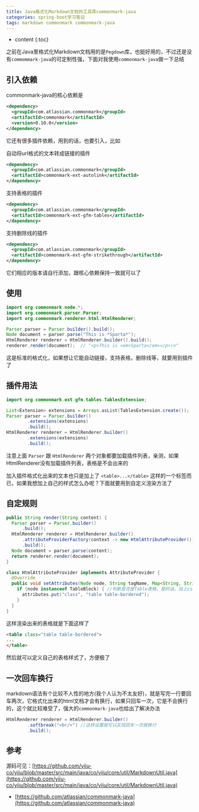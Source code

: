 ```yaml
---
title: Java格式化Markdown文档的工具库commonmark-java
categories: spring-boot学习笔记
tags: markdown commonmark commonmark-java
---
```


* content
{:toc}

之前在Java里格式化Markdown文档用的是`Pegdown`库，也挺好用的，不过还是没有`commommark-java`的可定制性强，下面对我使用`commonmark-java`做一下总结





## 引入依赖

commonmark-java的核心依赖是

```xml
<dependency>
  <groupId>com.atlassian.commonmark</groupId>
  <artifactId>commonmark</artifactId>
  <version>0.10.0</version>
</dependency>
```

它还有很多插件依赖，用到的话，也要引入，比如

自动将url格式的文本转成链接的插件

```xml
<dependency>
  <groupId>com.atlassian.commonmark</groupId>
  <artifactId>commonmark-ext-autolink</artifactId>
</dependency>
```

支持表格的插件

```xml
<dependency>
  <groupId>com.atlassian.commonmark</groupId>
  <artifactId>commonmark-ext-gfm-tables</artifactId>
</dependency>
```

支持删除线的插件

```xml
<dependency>
  <groupId>com.atlassian.commonmark</groupId>
  <artifactId>commonmark-ext-gfm-strikethrough</artifactId>
</dependency>
```

它们相应的版本请自行添加，跟核心依赖保持一致就可以了

## 使用

```java
import org.commonmark.node.*;
import org.commonmark.parser.Parser;
import org.commonmark.renderer.html.HtmlRenderer;

Parser parser = Parser.builder().build();
Node document = parser.parse("This is *Sparta*");
HtmlRenderer renderer = HtmlRenderer.builder().build();
renderer.render(document);  // "<p>This is <em>Sparta</em></p>\n"
```

这是标准的格式化，如果想让它能自动链接，支持表格，删除线等，就要用到插件了

## 插件用法

```java
import org.commonmark.ext.gfm.tables.TablesExtension;

List<Extension> extensions = Arrays.asList(TablesExtension.create());
Parser parser = Parser.builder()
        .extensions(extensions)
        .build();
HtmlRenderer renderer = HtmlRenderer.builder()
        .extensions(extensions)
        .build();
```

注意上面 `Parser` 跟 `HtmlRenderer` 两个对象都要加载插件列表，亲测，如果HtmlRenderer没有加载插件列表，表格是不会出来的

加入插件格式化出来的文本也只是加上了 `<table>...</table>` 这样的一个标签而已，如果我想加上自己的样式怎么办呢？下面就要用到自定义渲染方法了

## 自定规则

```java
public String render(String content) {
  Parser parser = Parser.builder()
      .build();
  HtmlRenderer renderer = HtmlRenderer.builder()
      .attributeProviderFactory(context -> new HtmlAttributeProvider())
      .build();
  Node document = parser.parse(content);
  return renderer.render(document);
}

class HtmlAttributeProvider implements AttributeProvider {
  @Override
  public void setAttributes(Node node, String tagName, Map<String, String> attributes) {
    if (node instanceof TableBlock) { //判断是否是Table表格，是的话，加上css类样式 table table-bordered
      attributes.put("class", "table table-bordered");
    }
  }
}
```

这样渲染出来的表格就是下面这样了

```html
<table class="table table-bordered">
...
</table>
```

然后就可以定义自己的表格样式了，方便极了

## 一次回车换行

markdown语法有个比较不人性的地方(我个人认为不太友好)，就是写完一行要回车两次，它格式化出来的html文档才会有换行，如果只回车一次，它是不会换行的，这个就比较难受了，强大的`commonmark-java`也给出了解决办法

```java
HtmlRenderer renderer = HtmlRenderer.builder()
        .softbreak("<br/>") //这样设置就可以实现回车一次就换行
        .build();
```

## 参考

源码可见：[https://github.com/yiiu-co/yiiu/blob/master/src/main/java/co/yiiu/core/util/MarkdownUtil.java](https://github.com/yiiu-co/yiiu/blob/master/src/main/java/co/yiiu/core/util/MarkdownUtil.java)

- [https://github.com/atlassian/commonmark-java](https://github.com/atlassian/commonmark-java)
